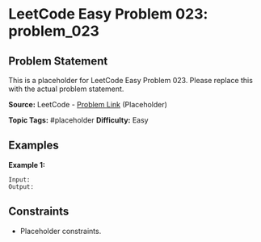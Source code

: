 # LeetCode Easy Problem 023: problem_023

## Problem Statement

This is a placeholder for LeetCode Easy Problem 023.
Please replace this with the actual problem statement.

**Source:** LeetCode - [Problem Link](https://leetcode.com/problems/problem-023/) (Placeholder)

**Topic Tags:** #placeholder
**Difficulty:** Easy

## Examples

**Example 1:**

```
Input:
Output:
```

## Constraints

- Placeholder constraints.
